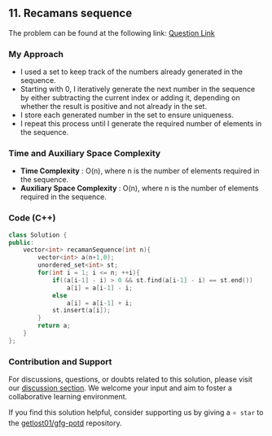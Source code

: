 ## 11. Recamans sequence

The problem can be found at the following link: [Question Link](https://www.geeksforgeeks.org/problems/recamans-sequence4856/1)

### My Approach

- I used a set to keep track of the numbers already generated in the sequence.
- Starting with 0, I iteratively generate the next number in the sequence by either subtracting the current index or adding it, depending on whether the result is positive and not already in the set.
- I store each generated number in the set to ensure uniqueness.
- I repeat this process until I generate the required number of elements in the sequence.

### Time and Auxiliary Space Complexity

- **Time Complexity** : O(n), where n is the number of elements required in the sequence. 
- **Auxiliary Space Complexity** : O(n), where n is the number of elements required in the sequence.

### Code (C++)

```cpp
class Solution {
public:
    vector<int> recamanSequence(int n){
        vector<int> a(n+1,0);
        unordered_set<int> st;
        for(int i = 1; i <= n; ++i){
            if((a[i-1] - i) > 0 && st.find(a[i-1] - i) == st.end())
                a[i] = a[i-1] - i;
            else
                a[i] = a[i-1] + i;
            st.insert(a[i]);
        }
        return a;
    }
};
```

### Contribution and Support

For discussions, questions, or doubts related to this solution, please visit our [discussion section](https://github.com/getlost01/gfg-potd/discussions). We welcome your input and aim to foster a collaborative learning environment.

If you find this solution helpful, consider supporting us by giving a `⭐ star` to the [getlost01/gfg-potd](https://github.com/getlost01/gfg-potd) repository.